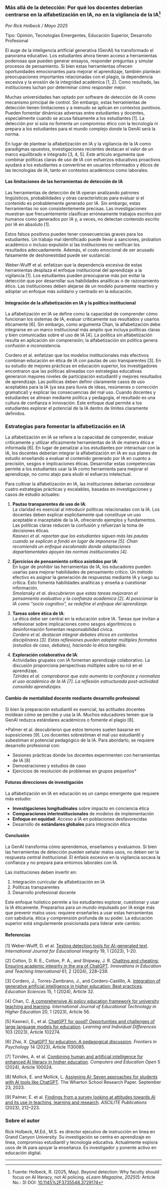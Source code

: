 ### **Más allá de la detección: Por qué los docentes deberían centrarse en la alfabetización en IA, no en la vigilancia de la IA**[^1]  

*Por Rick Holbeck / Mayo 2025*  

Tipo: Opinión, Tecnologías Emergentes, Educación Superior, Desarrollo Profesional  

El auge de la inteligencia artificial generativa (GenAI) ha transformado el panorama educativo. Los estudiantes ahora tienen acceso a herramientas poderosas que pueden generar ensayos, responder preguntas y simular procesos de pensamiento. Si bien estas herramientas ofrecen oportunidades emocionantes para mejorar el aprendizaje, también plantean preocupaciones importantes relacionadas con el plagio, la dependencia excesiva y la erosión de la integridad académica [1, 2]. Como resultado, las instituciones luchan por determinar cómo responder mejor.  

Muchas universidades han optado por software de detección de IA como mecanismo principal de control. Sin embargo, estas herramientas de detección tienen limitaciones y a menudo se aplican en contextos punitivos. Pueden fomentar dinámicas adversas entre estudiantes y docentes, especialmente cuando se acusa falsamente a los estudiantes [1]. La detección por sí sola no fomenta un compromiso ético con la tecnología ni prepara a los estudiantes para el mundo complejo donde la GenAI será la norma.  

En lugar de plantear la alfabetización en IA y la vigilancia de la IA como paradigmas opuestos, investigaciones recientes destacan el valor de un marco equilibrado e integrado [3, 4, 5]. Este artículo argumenta que combinar políticas claras de uso de IA con esfuerzos educativos proactivos ayudará a los estudiantes a convertirse en usuarios informados y éticos de las tecnologías de IA, tanto en contextos académicos como laborales.  

#### Las limitaciones de las herramientas de detección de IA  

Las herramientas de detección de IA operan analizando patrones lingüísticos, probabilidades y otras características para evaluar si el contenido es probablemente generado por IA. Sin embargo, estas herramientas no son consistentemente precisas. Las investigaciones muestran que frecuentemente clasifican erróneamente trabajos escritos por humanos como generados por IA y, a veces, no detectan contenido escrito por IA en absoluto [1].  

Estos falsos positivos pueden tener consecuencias graves para los estudiantes. Un trabajo mal identificado puede llevar a sanciones, probation académico o incluso expulsión si las instituciones no verifican los resultados adecuadamente. Además, el costo emocional de ser acusado falsamente de deshonestidad puede ser sustancial.  

Weber-Wulff et al. enfatizan que la dependencia excesiva de estas herramientas desplaza el enfoque institucional del aprendizaje a la vigilancia [1]. Los estudiantes pueden preocuparse más por evitar la detección que por desarrollar sus habilidades analíticas o de razonamiento ético. Las instituciones deben alejarse de un modelo puramente reactivo y adoptar un enfoque más solidario y centrado en la educación.  

#### Integración de la alfabetización en IA y la política institucional  

La alfabetización en IA se define como la capacidad de comprender cómo funcionan los sistemas de IA, evaluar críticamente sus resultados y usarlos éticamente [6]. Sin embargo, como argumenta Chan, la alfabetización debe integrarse en un marco institucional más amplio que incluya políticas claras y bien comunicadas sobre el uso de IA [4]. La política sin alfabetización resulta en aplicación sin comprensión; la alfabetización sin política genera confusión e inconsistencia.  

Cordero et al. enfatizan que los modelos institucionales más efectivos combinan educación en ética de IA con pautas de uso transparentes [3]. En su estudio de mejores prácticas en educación superior, los investigadores encontraron que las políticas alineadas con estrategias educativas generaron mayores niveles de participación estudiantil y mejores resultados de aprendizaje. Las políticas deben definir claramente casos de uso aceptables para la IA (ya sea para lluvia de ideas, resúmenes o corrección gramatical) y explicar las consecuencias del mal uso. Cuando docentes y estudiantes se alinean mediante política y pedagogía, el resultado es una cultura de confianza e innovación. Este enfoque dual permite a los estudiantes explorar el potencial de la IA dentro de límites claramente definidos.  

### Estrategias para fomentar la alfabetización en IA  

La alfabetización en IA se refiere a la capacidad de comprender, evaluar críticamente y utilizar eficazmente herramientas de IA de manera ética e informada [6]. En lugar de penalizar a los estudiantes por interactuar con la IA, los docentes deberían integrar la alfabetización en IA en sus planes de estudio enseñando a evaluar el contenido generado por IA en cuanto a precisión, sesgos e implicaciones éticas. Desarrollar estas competencias permite a los estudiantes usar la IA como herramienta para mejorar el aprendizaje, no como atajo para eludir el esfuerzo intelectual.  

Para cultivar la alfabetización en IA, las instituciones deberían considerar cuatro estrategias prácticas y escalables, basadas en investigaciones y casos de estudio actuales:  

1. **Pautas transparentes de uso de IA**:  
   La claridad es esencial al introducir políticas relacionadas con la IA. Los docentes deben explicar explícitamente qué constituye un uso aceptable e inaceptable de la IA, ofreciendo ejemplos y fundamentos. Las políticas claras reducen la confusión y refuerzan la toma de decisiones éticas.  
   *Kasneci et al. reportan que los estudiantes siguen más las pautas cuando se explican a fondo en lugar de imponerse [5]. Chan recomienda un enfoque escalonado donde adaptaciones departamentales apoyen las normas institucionales [4].*  

2. **Ejercicios de pensamiento crítico asistidos por IA**:  
   En lugar de prohibir las herramientas de IA, los educadores pueden usarlas para mejorar habilidades de pensamiento crítico. Un método efectivo es asignar la generación de respuestas mediante IA y luego su crítica. Esto fomenta habilidades analíticas y enseña a cuestionar información.  
   *Smolansky et al. descubrieron que estas tareas mejoraron el pensamiento evaluativo y la confianza académica [2]. Al posicionar la IA como "socio cognitivo", se redefine el enfoque del aprendizaje.*  

3. **Tareas sobre ética de IA**:  
   La ética debe ser central en la educación sobre IA. Tareas que invitan a reflexionar sobre implicaciones como sesgos algorítmicos o desinformación fomentan responsabilidad cívica.  
   *Cordero et al. destacan integrar debates éticos en contextos disciplinares [3]. Estas reflexiones pueden adoptar múltiples formatos (estudios de caso, debates), haciendo la ética tangible.*  

4. **Exploración colaborativa de IA**:  
   Actividades grupales con IA fomentan aprendizaje colaborativo. La discusión proporciona perspectivas múltiples sobre su rol en el aprendizaje.  
   *Tzirides et al. comprobaron que esto aumenta la confianza y normaliza el uso académico de la IA [7]. La reflexión estructurada post-actividad consolida aprendizajes.*  

#### Cambio de mentalidad docente mediante desarrollo profesional  

Si bien la preparación estudiantil es esencial, las actitudes docentes moldean cómo se percibe y usa la IA. Muchos educadores temen que la GenAI reduzca estándares académicos o fomente el plagio [8].  

*Palmer et al. descubrieron que estos temores suelen basarse en suposiciones [9]. Los docentes sobrestiman el mal uso estudiantil y subestiman el potencial pedagógico de la IA. Para abordarlo, se requiere desarrollo profesional con:  
- Sesiones prácticas donde los docentes experimenten con herramientas de IA [8]  
- Demostraciones y estudios de caso  
- Ejercicios de resolución de problemas en grupos pequeños*  

#### Futuras direcciones de investigación  

La alfabetización en IA en educación es un campo emergente que requiere más estudio:  
- **Investigaciones longitudinales** sobre impacto en conciencia ética  
- **Comparaciones interinstitucionales** de modelos de implementación  
- **Enfoque en equidad**: Acceso a IA en poblaciones desfavorecidas  
- Desarrollo de **estándares globales** para integración ética  

#### Conclusión  

La GenAI transforma cómo aprendemos, enseñamos y evaluamos. Si bien las herramientas de detección pueden señalar malos usos, no deben ser la respuesta central institucional. El énfasis excesivo en la vigilancia socava la confianza y no prepara para entornos laborales con IA.  

Las instituciones deben invertir en:  
1. Integración curricular de alfabetización en IA  
2. Políticas transparentes  
3. Desarrollo profesional docente  

Este enfoque holístico permite a los estudiantes explorar, cuestionar y usar la IA éticamente. Prepararlos para un mundo impulsado por IA exige más que prevenir malos usos: requiere enseñarles a usar estas herramientas con sabiduría, ética y comprensión profunda de su poder. La educación superior está singularmente posicionada para liderar este cambio.  

#### Referencias  

[1] Weber-Wulff, D. et al. [Testing detection tools for AI-generated text](https://doi.org/10.1007/s40979-023-00146-z). *International Journal for Educational Integrity* 19, 1 (2023), 1–20.

[2] Cotton, D. R. E., Cotton, P. A., and Shipway, J. R. [Chatting and cheating: Ensuring academic integrity in the era of ChatGPT](https://doi.org/10.1080/14703297.2023.2190148). *Innovations in Education and Teaching International* 61, 2 (2024), 228–239.

[3] Cordero, J., Torres-Zambrano, J., and Cordero-Castillo, A. [Integration of generative artificial intelligence in higher education: Best practices](https://doi.org/10.3390/educsci15010032). *Education Sciences* 15, 1 (2024), Article 32.

[4] Chan, C. [A comprehensive AI policy education framework for university teaching and learning](https://doi.org/10.1186/s41239-023-00408-3). *International Journal of Educational Technology in Higher Education* 20, 1 (2023), Article 56.

[5] Kasneci, E., et al. [ChatGPT for good? Opportunities and challenges of large language models for education](https://doi.org/10.1016/j.lindif.2023.102274). *Learning and Individual Differences* 103 (2023), Article 102274.

[6] Zhai, X. [ChatGPT for education: A pedagogical discussion](https://doi.org/10.3389/fpsyg.2024.1458551). *Frontiers in Psychology* 14 (2023), Article 1130085.

[7] Tzirides, A. et al. [Combining human and artificial intelligence for enhanced AI literacy in higher education](https://doi.org/10.1016/j.caeo.2024.100184). *Computers and Education Open* 5 (2024), Article 100024.

[8] Mollick, E. and Mollick, L. [Assigning AI: Seven approaches for students with AI tools like ChatGPT](https://papers.ssrn.com/sol3/papers.cfm?abstract_id=4475995). The Wharton School Research Paper. September 23, 2023.

[9] Palmer, E. et al. [Findings from a survey looking at attitudes towards AI and its use in teaching, learning and research](https://doi.org/10.14742/apubs.2023.537). *ASCILITE Publications* (2023), 212–223.

### Sobre el autor  

Rick Holbeck, M.Ed., M.S. es director ejecutivo de instrucción en línea en Grand Canyon University. Su investigación se centra en aprendizaje en línea, compromiso estudiantil y tecnología educativa. Actualmente explora usos de IA para apoyar la enseñanza. Es investigador y ponente activo en educación digital.  

---  
[^1]: Fuente: Holbeck, R. (2025, May). Beyond detection: Why faculty should focus on AI literacy, not AI policing. *eLearn Magazine*, *2025*(5: Article No.: 3) DOI: [10.1145%2F3735548.3729174](https://doi.org/10.1145/3735548.3729174) 

